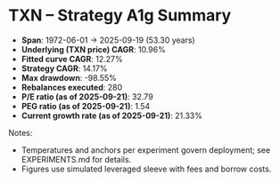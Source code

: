 # TXN – Strategy A1g Summary

- **Span**: 1972-06-01 → 2025-09-19 (53.30 years)
- **Underlying (TXN price) CAGR**: 10.96%
- **Fitted curve CAGR**: 12.27%
- **Strategy CAGR**: 14.17%
- **Max drawdown**: -98.55%
- **Rebalances executed**: 280
- **P/E ratio (as of 2025-09-21)**: 32.79
- **PEG ratio (as of 2025-09-21)**: 1.54
- **Current growth rate (as of 2025-09-21)**: 21.33%

Notes:

- Temperatures and anchors per experiment govern deployment; see EXPERIMENTS.md for details.
- Figures use simulated leveraged sleeve with fees and borrow costs.
